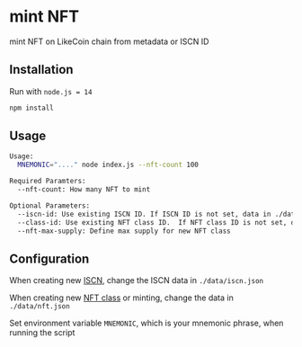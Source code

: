 # mint NFT

mint NFT on LikeCoin chain from metadata or ISCN ID

## Installation

Run with `node.js = 14`

```bash
npm install
```

## Usage

```bash
Usage:
  MNEMONIC="...." node index.js --nft-count 100

Required Paramters:
  --nft-count: How many NFT to mint

Optional Parameters:
  --iscn-id: Use existing ISCN ID. If ISCN ID is not set, data in ./data/iscn.json will be used.
  --class-id: Use existing NFT class ID.  If NFT class ID is not set, data in ./data/nft.json will be used.
  --nft-max-supply: Define max supply for new NFT class

```

## Configuration

When creating new [ISCN](https://iscn.io), change the ISCN data in `./data/iscn.json`

When creating new [NFT class](https://docs.like.co/developer/likenft/metadata) or minting, change the data in `./data/nft.json`

Set environment variable `MNEMONIC`, which is your mnemonic phrase, when running the script
